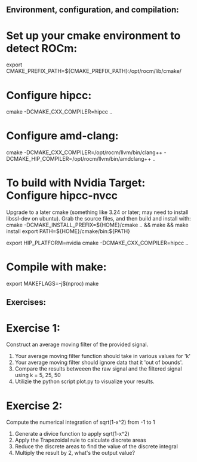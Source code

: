 ## Environment, configuration, and compilation:

# Set up your cmake environment to detect ROCm:
export CMAKE_PREFIX_PATH=${CMAKE_PREFIX_PATH}:/opt/rocm/lib/cmake/

# Configure hipcc:
cmake -DCMAKE_CXX_COMPILER=hipcc ..

# Configure amd-clang:
cmake -DCMAKE_CXX_COMPILER=/opt/rocm/llvm/bin/clang++ -DCMAKE_HIP_COMPILER=/opt/rocm/llvm/bin/amdclang++  ..

# To build with Nvidia Target: Configure hipcc-nvcc
Upgrade to a later cmake (something like 3.24 or later; may need to install libssl-dev on ubuntu).
Grab the source files, and then build and install with:
cmake -DCMAKE_INSTALL_PREFIX=${HOME}/cmake .. && make && make install
export PATH=${HOME}/cmake/bin:${PATH}

export HIP_PLATFORM=nvidia
cmake -DCMAKE_CXX_COMPILER=hipcc ..

# Compile with make:
export MAKEFLAGS=-j$(nproc)
make


## Exercises:

# Exercise 1:
Construct an average moving filter of the provided signal.
1. Your average moving filter function should take in various values for 'k'
2. Your average moving filter should ignore data that it 'out of bounds'.
3. Compare the results betweeen the raw signal and the filtered signal using k = 5, 25, 50
4. Utilizie the python script plot.py to visualize your results.

# Exercise 2:
Compute the numerical integration of sqrt(1-x^2) from -1 to 1
1. Generate a divice function to apply sqrt(1-x^2)
2. Apply the Trapezoidal rule to calculate discrete areas 
3. Reduce the discrete areas to find the value of the discrete integral
4. Multiply the result by 2, what's the output value?
